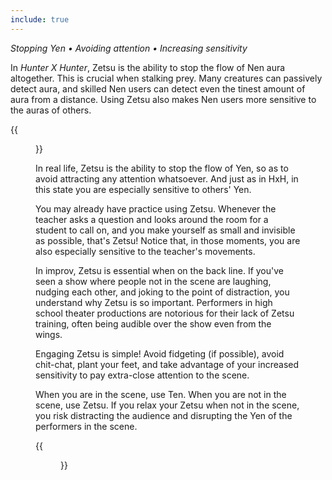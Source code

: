 ```yaml
---
include: true
---
```


<i class="text-comment">Stopping Yen • Avoiding attention • Increasing sensitivity</i>

In *Hunter X Hunter*, Zetsu is the ability to stop the flow of Nen aura altogether. This is crucial when stalking prey. Many creatures can passively detect aura, and skilled Nen users can detect even the tinest amount of aura from a distance. Using Zetsu also makes Nen users more sensitive to the auras of others.

{{<figure src="/images/nen-of-improv/killua-using-zetsu.webp"
          caption="Killua using Zetsu"
          class="pull-right">}}

In real life, Zetsu is the ability to stop the flow of Yen, so as to avoid attracting any attention whatsoever. And just as in HxH, in this state you are especially sensitive to others' Yen.

You may already have practice using Zetsu. Whenever the teacher asks a question and looks around the room for a student to call on, and you make yourself as small and invisible as possible, that's Zetsu! Notice that, in those moments, you are also especially sensitive to the teacher's movements.

In improv, Zetsu is essential when on the back line. If you've seen a show where people not in the scene are laughing, nudging each other, and joking to the point of distraction, you understand why Zetsu is so important. Performers in high school theater productions are notorious for their lack of Zetsu training, often being audible over the show even from the wings.

Engaging Zetsu is simple! Avoid fidgeting (if possible), avoid chit-chat, plant your feet, and take advantage of your increased sensitivity to pay extra-close attention to the scene.

When you are in the scene, use Ten. When you are not in the scene, use Zetsu. If you relax your Zetsu when not in the scene, you risk distracting the audience and disrupting the Yen of the performers in the scene.

{{<figure src="/images/nen-of-improv/nen-irl.jpg"
          caption="(Left) Thomas Middleditch using Ten to maintain stage presence while playing a demure character, as well as focus on what Ben Schwartz is doing. (Right) Ben Schwartz using Zetsu to avoid distracting the audience while switching characters.">}}
